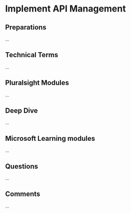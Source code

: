 # Implement API Management

## Preparations
...

## Technical Terms
...

## Pluralsight Modules
...

## Deep Dive
...

## Microsoft Learning modules
...

## Questions
...

## Comments
...